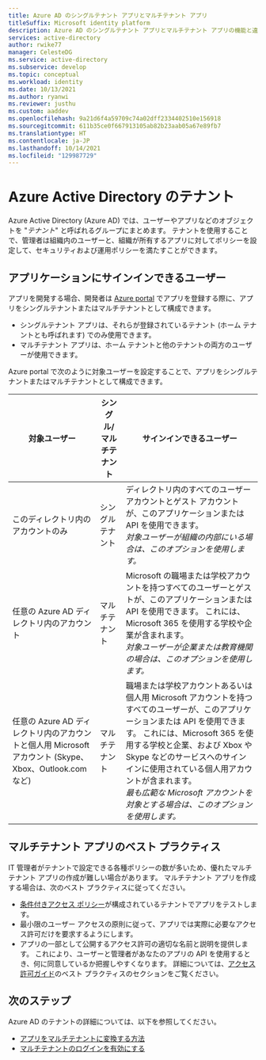 ```yaml
---
title: Azure AD のシングルテナント アプリとマルチテナント アプリ
titleSuffix: Microsoft identity platform
description: Azure AD のシングルテナント アプリとマルチテナント アプリの機能と違いについて説明します。
services: active-directory
author: rwike77
manager: CelesteDG
ms.service: active-directory
ms.subservice: develop
ms.topic: conceptual
ms.workload: identity
ms.date: 10/13/2021
ms.author: ryanwi
ms.reviewer: justhu
ms.custom: aaddev
ms.openlocfilehash: 9a21d6f4a59709c74a02dff2334402510e156918
ms.sourcegitcommit: 611b35ce0f667913105ab82b23aab05a67e89fb7
ms.translationtype: HT
ms.contentlocale: ja-JP
ms.lasthandoff: 10/14/2021
ms.locfileid: "129987729"
---
```

# <a name="tenancy-in-azure-active-directory"></a>Azure Active Directory のテナント

Azure Active Directory (Azure AD) では、ユーザーやアプリなどのオブジェクトを "_テナント_" と呼ばれるグループにまとめます。 テナントを使用することで、管理者は組織内のユーザーと、組織が所有するアプリに対してポリシーを設定して、セキュリティおよび運用ポリシーを満たすことができます。

## <a name="who-can-sign-in-to-your-app"></a>アプリケーションにサインインできるユーザー

アプリを開発する場合、開発者は [Azure portal](https://portal.azure.com) でアプリを登録する際に、アプリをシングルテナントまたはマルチテナントとして構成できます。

- シングルテナント アプリは、それらが登録されているテナント (ホーム テナントとも呼ばれます) でのみ使用できます。
- マルチテナント アプリは、ホーム テナントと他のテナントの両方のユーザーが使用できます。

Azure portal で次のように対象ユーザーを設定することで、アプリをシングルテナントまたはマルチテナントとして構成できます。

| 対象ユーザー                                                                                              | シングル/マルチテナント | サインインできるユーザー                                                                                                                                                                                                                                                                                                       |
| ----------------------------------------------------------------------------------------------------- | ------------------- | --------------------------------------------------------------------------------------------------------------------------------------------------------------------------------------------------------------------------------------------------------------------------------------------------------------------- |
| このディレクトリ内のアカウントのみ                                                                       | シングル テナント       | ディレクトリ内のすべてのユーザー アカウントとゲスト アカウントが、このアプリケーションまたは API を使用できます。<br>_対象ユーザーが組織の内部にいる場合は、このオプションを使用します。_                                                                                                                                                         |
| 任意の Azure AD ディレクトリ内のアカウント                                                                    | マルチテナント        | Microsoft の職場または学校アカウントを持つすべてのユーザーとゲストが、このアプリケーションまたは API を使用できます。 これには、Microsoft 365 を使用する学校や企業が含まれます。<br>_対象ユーザーが企業または教育機関の場合は、このオプションを使用します。_                                                                    |
| 任意の Azure AD ディレクトリ内のアカウントと個人用 Microsoft アカウント (Skype、Xbox、Outlook.com など) | マルチテナント        | 職場または学校アカウントあるいは個人用 Microsoft アカウントを持つすべてのユーザーが、このアプリケーションまたは API を使用できます。 これには、Microsoft 365 を使用する学校と企業、および Xbox や Skype などのサービスへのサインインに使用されている個人用アカウントが含まれます。<br>_最も広範な Microsoft アカウントを対象とする場合は、このオプションを使用します。_ |

## <a name="best-practices-for-multi-tenant-apps"></a>マルチテナント アプリのベスト プラクティス

IT 管理者がテナントで設定できる各種ポリシーの数が多いため、優れたマルチテナント アプリの作成が難しい場合があります。 マルチテナント アプリを作成する場合は、次のベスト プラクティスに従ってください。

- [条件付きアクセス ポリシー](../azuread-dev/conditional-access-dev-guide.md)が構成されているテナントでアプリをテストします。
- 最小限のユーザー アクセスの原則に従って、アプリでは実際に必要なアクセス許可だけを要求するようにします。
- アプリの一部として公開するアクセス許可の適切な名前と説明を提供します。 これにより、ユーザーと管理者があなたのアプリの API を使用するとき、何に同意しているか把握しやすくなります。 詳細については、[アクセス許可ガイド](v2-permissions-and-consent.md)のベスト プラクティスのセクションをご覧ください。

## <a name="next-steps"></a>次のステップ

Azure AD のテナントの詳細については、以下を参照してください。

- [アプリをマルチテナントに変換する方法](howto-convert-app-to-be-multi-tenant.md)
- [マルチテナントのログインを有効にする](howto-convert-app-to-be-multi-tenant.md)
